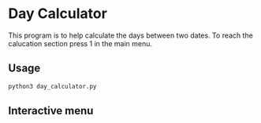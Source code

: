 # Day Calculator

This program is to help calculate the days between two dates.
To reach the calucation section press 1 in the main menu.


## Usage

```python
python3 day_calculator.py
```

## Interactive menu
